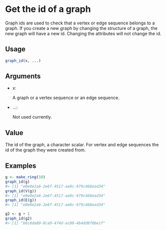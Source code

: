 # Get the id of a graph

Graph ids are used to check that a vertex or edge sequence belongs to a
graph. If you create a new graph by changing the structure of a graph,
the new graph will have a new id. Changing the attributes will not
change the id.

## Usage

``` r
graph_id(x, ...)
```

## Arguments

- x:

  A graph or a vertex sequence or an edge sequence.

- ...:

  Not used currently.

## Value

The id of the graph, a character scalar. For vertex and edge sequences
the id of the graph they were created from.

## Examples

``` r
g <- make_ring(10)
graph_id(g)
#> [1] "e0e0e2a6-2e6f-4517-ae8c-979c468ead34"
graph_id(V(g))
#> [1] "e0e0e2a6-2e6f-4517-ae8c-979c468ead34"
graph_id(E(g))
#> [1] "e0e0e2a6-2e6f-4517-ae8c-979c468ead34"

g2 <- g + 1
graph_id(g2)
#> [1] "b6c8da80-8ca9-474d-ac00-4b4dd8f0be1f"
```

